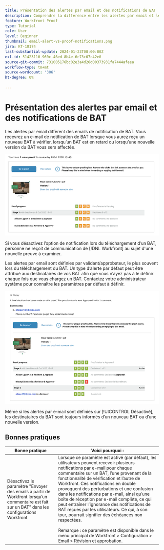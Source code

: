 ```yaml
---
title: Présentation des alertes par email et des notifications de BAT
description: Comprendre la différence entre les alertes par email et les notifications de BAT dans [!DNL  Workfront].
feature: Workfront Proof
type: Tutorial
role: User
level: Beginner
thumbnail: email-alert-vs-proof-notifications.png
jira: KT-10174
last-substantial-update: 2024-01-23T00:00:00Z
exl-id: 51423110-960c-46ed-8b4e-6e73c67c42e0
source-git-commit: 731005176bc02e3a4d26d00373931fa7444afeea
workflow-type: tm+mt
source-wordcount: '306'
ht-degree: 0%

---
```


# Présentation des alertes par email et des notifications de BAT

Les alertes par email diffèrent des emails de notification de BAT. Vous recevrez un e-mail de notification de BAT lorsque vous aurez reçu un nouveau BAT à vérifier, lorsqu’un BAT est en retard ou lorsqu’une nouvelle version du BAT vous sera affectée.

![Une image d’un email de notification de BAT indiquant qu’il existe un nouveau BAT à réviser.](assets/email-alert-1.png)

Si vous désactivez l’option de notification lors du téléchargement d’un BAT, personne ne reçoit de communication de [!DNL Workfront] au sujet d&#39;une nouvelle preuve à examiner.

Les alertes par email sont définies par validant/approbateur, le plus souvent lors du téléchargement du BAT. Un type d’alerte par défaut peut être attribué aux destinataires de vos BAT afin que vous n’ayez pas à le définir chaque fois que vous chargez un BAT. Contactez votre administrateur système pour connaître les paramètres par défaut à définir.

![Une image d’une alerte par email indiquant qu’une décision a été prise sur le BAT et qu’un commentaire peut être consulté.](assets/email-alert-2.png)

Même si les alertes par e-mail sont définies sur [!UICONTROL Désactivé], les destinataires du BAT sont toujours informés d’un nouveau BAT ou d’une nouvelle version.

## Bonnes pratiques

| Bonne pratique | Voici pourquoi : |
|---|---|
| Désactivez le paramètre &quot;Envoyer des emails à partir de Workfront lorsqu’un commentaire est fait sur un BAT&quot; dans les configurations Workfront | Lorsque ce paramètre est activé (par défaut), les utilisateurs peuvent recevoir plusieurs notifications par e-mail pour chaque commentaire sur un BAT, l’une provenant de la fonctionnalité de vérification et l’autre de Workfront. Ces notifications en double provoquent des perturbations et une confusion dans les notifications par e-mail, ainsi qu’une boîte de réception par e-mail complète, ce qui peut entraîner l’ignorance des notifications de BAT reçues par les utilisateurs. Ce qui, à son tour, pourrait signifier des échéances non respectées. <br> <br>Remarque : ce paramètre est disponible dans le menu principal de Workfront > Configuration > Email > Révision et approbation. |



